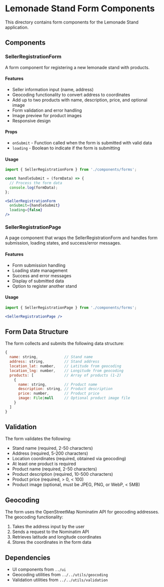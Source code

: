 # Lemonade Stand Form Components

This directory contains form components for the Lemonade Stand application.

## Components

### SellerRegistrationForm

A form component for registering a new lemonade stand with products.

#### Features

- Seller information input (name, address)
- Geocoding functionality to convert address to coordinates
- Add up to two products with name, description, price, and optional image
- Form validation and error handling
- Image preview for product images
- Responsive design

#### Props

- `onSubmit` - Function called when the form is submitted with valid data
- `loading` - Boolean to indicate if the form is submitting

#### Usage

```jsx
import { SellerRegistrationForm } from './components/forms';

const handleSubmit = (formData) => {
  // Process the form data
  console.log(formData);
};

<SellerRegistrationForm 
  onSubmit={handleSubmit}
  loading={false}
/>
```

### SellerRegistrationPage

A page component that wraps the SellerRegistrationForm and handles form submission, loading states, and success/error messages.

#### Features

- Form submission handling
- Loading state management
- Success and error messages
- Display of submitted data
- Option to register another stand

#### Usage

```jsx
import { SellerRegistrationPage } from './components/forms';

<SellerRegistrationPage />
```

## Form Data Structure

The form collects and submits the following data structure:

```javascript
{
  name: string,            // Stand name
  address: string,         // Stand address
  location_lat: number,    // Latitude from geocoding
  location_lng: number,    // Longitude from geocoding
  products: [              // Array of products (1-2)
    {
      name: string,        // Product name
      description: string, // Product description
      price: number,       // Product price
      image: File|null     // Optional product image file
    }
  ]
}
```

## Validation

The form validates the following:

- Stand name (required, 2-50 characters)
- Address (required, 5-200 characters)
- Location coordinates (required, obtained via geocoding)
- At least one product is required
- Product name (required, 2-50 characters)
- Product description (required, 10-500 characters)
- Product price (required, > 0, < 100)
- Product image (optional, must be JPEG, PNG, or WebP, < 5MB)

## Geocoding

The form uses the OpenStreetMap Nominatim API for geocoding addresses. The geocoding functionality:

1. Takes the address input by the user
2. Sends a request to the Nominatim API
3. Retrieves latitude and longitude coordinates
4. Stores the coordinates in the form data

## Dependencies

- UI components from `../ui`
- Geocoding utilities from `../../utils/geocoding`
- Validation utilities from `../../utils/validation`